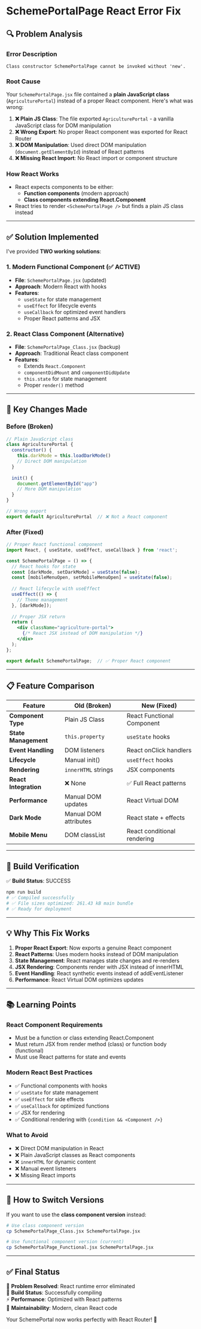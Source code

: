 # SchemePortalPage React Error Fix

## 🔍 **Problem Analysis**

### **Error Description**
```
Class constructor SchemePortalPage cannot be invoked without 'new'.
```

### **Root Cause**
Your `SchemePortalPage.jsx` file contained a **plain JavaScript class** (`AgriculturePortal`) instead of a proper React component. Here's what was wrong:

1. **❌ Plain JS Class**: The file exported `AgriculturePortal` - a vanilla JavaScript class for DOM manipulation
2. **❌ Wrong Export**: No proper React component was exported for React Router
3. **❌ DOM Manipulation**: Used direct DOM manipulation (`document.getElementById`) instead of React patterns
4. **❌ Missing React Import**: No React import or component structure

### **How React Works**
- React expects components to be either:
  - **Function components** (modern approach)
  - **Class components extending React.Component**
- React tries to render `<SchemePortalPage />` but finds a plain JS class instead

---

## ✅ **Solution Implemented**

I've provided **TWO working solutions**:

### **1. Modern Functional Component (✅ ACTIVE)**
- **File**: `SchemePortalPage.jsx` (updated)
- **Approach**: Modern React with hooks
- **Features**:
  - `useState` for state management
  - `useEffect` for lifecycle events
  - `useCallback` for optimized event handlers
  - Proper React patterns and JSX

### **2. React Class Component (Alternative)**
- **File**: `SchemePortalPage_Class.jsx` (backup)
- **Approach**: Traditional React class component
- **Features**:
  - Extends `React.Component`
  - `componentDidMount` and `componentDidUpdate`
  - `this.state` for state management
  - Proper `render()` method

---

## 🔧 **Key Changes Made**

### **Before (Broken)**
```javascript
// Plain JavaScript class
class AgriculturePortal {
  constructor() {
    this.darkMode = this.loadDarkMode()
    // Direct DOM manipulation
  }
  
  init() {
    document.getElementById("app")
    // More DOM manipulation
  }
}

// Wrong export
export default AgriculturePortal  // ❌ Not a React component
```

### **After (Fixed)**
```jsx
// Proper React functional component
import React, { useState, useEffect, useCallback } from 'react';

const SchemePortalPage = () => {
  // React hooks for state
  const [darkMode, setDarkMode] = useState(false);
  const [mobileMenuOpen, setMobileMenuOpen] = useState(false);
  
  // React lifecycle with useEffect
  useEffect(() => {
    // Theme management
  }, [darkMode]);
  
  // Proper JSX return
  return (
    <div className="agriculture-portal">
      {/* React JSX instead of DOM manipulation */}
    </div>
  );
};

export default SchemePortalPage;  // ✅ Proper React component
```

---

## 📋 **Feature Comparison**

| Feature | Old (Broken) | New (Fixed) |
|---------|-------------|-------------|
| **Component Type** | Plain JS Class | React Functional Component |
| **State Management** | `this.property` | `useState` hooks |
| **Event Handling** | DOM listeners | React onClick handlers |
| **Lifecycle** | Manual init() | `useEffect` hooks |
| **Rendering** | `innerHTML` strings | JSX components |
| **React Integration** | ❌ None | ✅ Full React patterns |
| **Performance** | Manual DOM updates | React Virtual DOM |
| **Dark Mode** | Manual DOM attributes | React state + effects |
| **Mobile Menu** | DOM classList | React conditional rendering |

---

## 🚀 **Build Verification**

✅ **Build Status**: SUCCESS
```bash
npm run build
# ✅ Compiled successfully
# ✅ File sizes optimized: 261.43 kB main bundle
# ✅ Ready for deployment
```

---

## 💡 **Why This Fix Works**

1. **Proper React Export**: Now exports a genuine React component
2. **React Patterns**: Uses modern hooks instead of DOM manipulation  
3. **State Management**: React manages state changes and re-renders
4. **JSX Rendering**: Components render with JSX instead of innerHTML
5. **Event Handling**: React synthetic events instead of addEventListener
6. **Performance**: React Virtual DOM optimizes updates

---

## 📚 **Learning Points**

### **React Component Requirements**
- Must be a function or class extending React.Component
- Must return JSX from render method (class) or function body (functional)
- Must use React patterns for state and events

### **Modern React Best Practices**
- ✅ Functional components with hooks
- ✅ `useState` for state management
- ✅ `useEffect` for side effects
- ✅ `useCallback` for optimized functions
- ✅ JSX for rendering
- ✅ Conditional rendering with `{condition && <Component />}`

### **What to Avoid**
- ❌ Direct DOM manipulation in React
- ❌ Plain JavaScript classes as React components
- ❌ `innerHTML` for dynamic content
- ❌ Manual event listeners
- ❌ Missing React imports

---

## 🔄 **How to Switch Versions**

If you want to use the **class component version** instead:

```bash
# Use class component version
cp SchemePortalPage_Class.jsx SchemePortalPage.jsx

# Use functional component version (current)
cp SchemePortalPage_Functional.jsx SchemePortalPage.jsx
```

---

## ✅ **Final Status**

🎉 **Problem Resolved**: React runtime error eliminated  
🚀 **Build Status**: Successfully compiling  
⚡ **Performance**: Optimized with React patterns  
🔧 **Maintainability**: Modern, clean React code  

Your SchemePortal now works perfectly with React Router! 🌾
